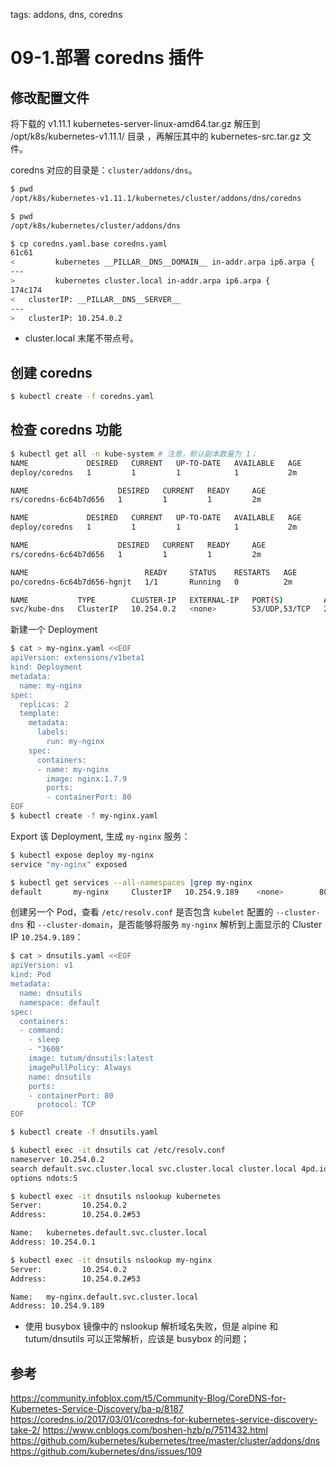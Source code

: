 <!-- toc -->

tags: addons, dns, coredns

# 09-1.部署 coredns 插件

## 修改配置文件

将下载的 v1.11.1 kubernetes-server-linux-amd64.tar.gz 解压到 /opt/k8s/kubernetes-v1.11.1/ 目录 ，再解压其中的 kubernetes-src.tar.gz 文件。

coredns 对应的目录是：`cluster/addons/dns`。

```bash
$ pwd
/opt/k8s/kubernetes-v1.11.1/kubernetes/cluster/addons/dns/coredns

$ pwd
/opt/k8s/kubernetes/cluster/addons/dns

$ cp coredns.yaml.base coredns.yaml
61c61
<         kubernetes __PILLAR__DNS__DOMAIN__ in-addr.arpa ip6.arpa {
---
>         kubernetes cluster.local in-addr.arpa ip6.arpa {
174c174
<   clusterIP: __PILLAR__DNS__SERVER__
---
>   clusterIP: 10.254.0.2
```
+ cluster.local 末尾不带点号。

## 创建 coredns

``` bash
$ kubectl create -f coredns.yaml
```

## 检查 coredns 功能

``` bash
$ kubectl get all -n kube-system # 注意，默认副本数量为 1；
NAME             DESIRED   CURRENT   UP-TO-DATE   AVAILABLE   AGE
deploy/coredns   1         1         1            1           2m

NAME                    DESIRED   CURRENT   READY     AGE
rs/coredns-6c64b7d656   1         1         1         2m

NAME             DESIRED   CURRENT   UP-TO-DATE   AVAILABLE   AGE
deploy/coredns   1         1         1            1           2m

NAME                    DESIRED   CURRENT   READY     AGE
rs/coredns-6c64b7d656   1         1         1         2m

NAME                          READY     STATUS    RESTARTS   AGE
po/coredns-6c64b7d656-hgnjt   1/1       Running   0          2m

NAME           TYPE        CLUSTER-IP   EXTERNAL-IP   PORT(S)         AGE
svc/kube-dns   ClusterIP   10.254.0.2   <none>        53/UDP,53/TCP   2m
```

新建一个 Deployment

``` bash
$ cat > my-nginx.yaml <<EOF
apiVersion: extensions/v1beta1
kind: Deployment
metadata:
  name: my-nginx
spec:
  replicas: 2
  template:
    metadata:
      labels:
        run: my-nginx
    spec:
      containers:
      - name: my-nginx
        image: nginx:1.7.9
        ports:
        - containerPort: 80
EOF
$ kubectl create -f my-nginx.yaml
```

Export 该 Deployment, 生成 `my-nginx` 服务：

``` bash
$ kubectl expose deploy my-nginx
service "my-nginx" exposed

$ kubectl get services --all-namespaces |grep my-nginx
default       my-nginx     ClusterIP   10.254.9.189    <none>        80/TCP          6s
```

创建另一个 Pod，查看 `/etc/resolv.conf` 是否包含 `kubelet` 配置的 `--cluster-dns` 和 `--cluster-domain`，是否能够将服务 `my-nginx` 解析到上面显示的 Cluster IP `10.254.9.189`：

``` bash
$ cat > dnsutils.yaml <<EOF
apiVersion: v1
kind: Pod
metadata:
  name: dnsutils
  namespace: default
spec:
  containers:
  - command:
    - sleep
    - "3600"
    image: tutum/dnsutils:latest
    imagePullPolicy: Always
    name: dnsutils
    ports:
    - containerPort: 80
      protocol: TCP
EOF

$ kubectl create -f dnsutils.yaml

$ kubectl exec -it dnsutils cat /etc/resolv.conf
nameserver 10.254.0.2
search default.svc.cluster.local svc.cluster.local cluster.local 4pd.io
options ndots:5

$ kubectl exec -it dnsutils nslookup kubernetes
Server:         10.254.0.2
Address:        10.254.0.2#53

Name:   kubernetes.default.svc.cluster.local
Address: 10.254.0.1

$ kubectl exec -it dnsutils nslookup my-nginx
Server:         10.254.0.2
Address:        10.254.0.2#53

Name:   my-nginx.default.svc.cluster.local
Address: 10.254.9.189
```
+ 使用 busybox 镜像中的 nslookup 解析域名失败，但是 alpine 和 tutum/dnsutils 可以正常解析，应该是 busybox 的问题；

## 参考
https://community.infoblox.com/t5/Community-Blog/CoreDNS-for-Kubernetes-Service-Discovery/ba-p/8187
https://coredns.io/2017/03/01/coredns-for-kubernetes-service-discovery-take-2/
https://www.cnblogs.com/boshen-hzb/p/7511432.html
https://github.com/kubernetes/kubernetes/tree/master/cluster/addons/dns
https://github.com/kubernetes/dns/issues/109